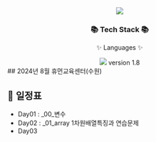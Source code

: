 <div align=center>
  <img src="https://capsule-render.vercel.app/api?type=waving&color=auto&height=200&section=header&text=Kimtr_Tutorial_JAVA&fontSize=70" />
	<h3>📚 Tech Stack 📚</h3>
	<p>✨ Languages ✨</p>
</div>
<div align="center">
  <img src="https://img.shields.io/badge/Java-blue?style=flat&logo=JAVA&logoColor=white"/> version 1.8
</div>
## 2024년 8월 휴먼교육센터(수원)

## 📝 일정표  
- Day01 : _00_변수
- Day02 : _01_array 1차원배열특징과 연습문제
- Day03

